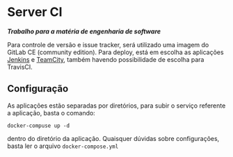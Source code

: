# Server CI

***Trabalho para a matéria de engenharia de software***

Para controle de versão e issue tracker, será utilizado uma imagem do GitLab CE (community edition).
Para deploy, está em escolha as aplicações [Jenkins](https://jenkins.io) e [TeamCity](https://www.jetbrains.com/teamcity/), também havendo possibilidade
de escolha para TravisCI.

## Configuração

As aplicações estão separadas por diretórios, para subir o serviço referente a aplicação, basta o comando:

```
docker-compuse up -d
```

dentro do diretório da aplicação. Quaisquer dúvidas sobre configurações, basta ler o arquivo ```docker-compose.yml```
